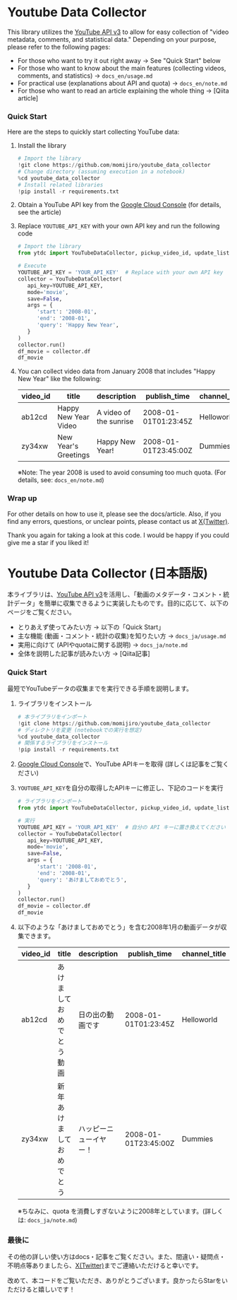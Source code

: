 
# Youtube Data Collector

This library utilizes the [YouTube API v3](https://developers.google.com/youtube/v3/docs) to allow for easy collection of "video metadata, comments, and statistical data." Depending on your purpose, please refer to the following pages:
- For those who want to try it out right away -> See "Quick Start" below
- For those who want to know about the main features (collecting videos, comments, and statistics) -> `docs_en/usage.md`
- For practical use (explanations about API and quota) -> `docs_en/note.md`
- For those who want to read an article explaining the whole thing -> [Qiita article]

### Quick Start

Here are the steps to quickly start collecting YouTube data:
1. Install the library
   ```python
   # Import the library
   !git clone https://github.com/momijiro/youtube_data_collector
   # Change directory (assuming execution in a notebook)
   %cd youtube_data_collector
   # Install related libraries
   !pip install -r requirements.txt
   ```
2. Obtain a YouTube API key from the [Google Cloud Console](https://console.cloud.google.com/) (for details, see the article)

3. Replace `YOUTUBE_API_KEY` with your own API key and run the following code
   ``` Python
   # Import the library
   from ytdc import YouTubeDataCollector, pickup_video_id, update_list

   # Execute
   YOUTUBE_API_KEY = 'YOUR_API_KEY'  # Replace with your own API key
   collector = YouTubeDataCollector(
      api_key=YOUTUBE_API_KEY,
      mode='movie',
      save=False,
      args = {
         'start': '2008-01',
         'end': '2008-01',
         'query': 'Happy New Year',
      }
   )
   collector.run()
   df_movie = collector.df
   df_movie
   ```
4. You can collect video data from January 2008 that includes "Happy New Year" like the following:

   | video_id   | title   | description   | publish_time   | channel_title   |
   |------------|---------|-------------|------------|----------------|
   |ab12cd|Happy New Year Video|A video of the sunrise|2008-01-01T01:23:45Z|Helloworld|
   |zy34xw|New Year's Greetings|Happy New Year!|2008-01-01T23:45:00Z|Dummies|

      ※Note: The year 2008 is used to avoid consuming too much quota. (For details, see: `docs_en/note.md`)


### Wrap up
For other details on how to use it, please see the docs/article. Also, if you find any errors, questions, or unclear points, please contact us at [X(Twitter)](https://twitter.com/kanure24).

Thank you again for taking a look at this code. I would be happy if you could give me a star if you liked it!

# Youtube Data Collector (日本語版)

本ライブラリは、[YouTube API v3](https://developers.google.com/youtube/v3/docs?hl=ja)を活用し、「動画のメタデータ・コメント・統計データ」を簡単に収集できるように実装したものです。目的に応じて、以下のページをご覧ください。
- とりあえず使ってみたい方 -> 以下の「Quick Start」
- 主な機能 (動画・コメント・統計の収集)を知りたい方 -> `docs_ja/usage.md`
- 実用に向けて (APIやquotaに関する説明) -> `docs_ja/note.md`
- 全体を説明した記事が読みたい方 -> [Qiita記事]

### Quick Start

最短でYouTubeデータの収集までを実行できる手順を説明します。
1. ライブラリをインストール
   ```python
   # 本ライブラリをインポート
   !git clone https://github.com/momijiro/youtube_data_collector
   # ディレクトリを変更 (notebookでの実行を想定)
   %cd youtube_data_collector
   # 関係するライブラリをインストール
   !pip install -r requirements.txt
   ```
1. [Google Cloud Console](https://console.cloud.google.com/)で、YouTube APIキーを取得 (詳しくは記事をご覧ください)

2. `YOUTUBE_API_KEY`を自分の取得したAPIキーに修正し、下記のコードを実行
   ``` Python
   # ライブラリをインポート
   from ytdc import YouTubeDataCollector, pickup_video_id, update_list

   # 実行
   YOUTUBE_API_KEY = 'YOUR_API_KEY'  # 自分の API キーに置き換えてください
   collector = YouTubeDataCollector(
      api_key=YOUTUBE_API_KEY,
      mode='movie',
      save=False,
      args = {
         'start': '2008-01',
         'end': '2008-01',
         'query': 'あけましておめでとう',
      }
   )
   collector.run()
   df_movie = collector.df
   df_movie
   ```
4. 以下のような「あけましておめでとう」を含む2008年1月の動画データが収集できます。

   | video_id   | title   | description   | publish_time   | channel_title   |
   |------------|---------|-------------|------------|----------------|
   |ab12cd|あけましておめでとう動画|日の出の動画です|2008-01-01T01:23:45Z|Helloworld|
   |zy34xw|新年あけましておめでとう|ハッピーニューイヤー！|2008-01-01T23:45:00Z|Dummies|

      ※ちなみに、quota を消費しすぎないように2008年としています。(詳しくは: `docs_ja/note.md`)


### 最後に
その他の詳しい使い方はdocs・記事をご覧ください。また、間違い・疑問点・不明点等ありましたら、[X(Twitter)](https://twitter.com/kanure24)までご連絡いただけると幸いです。

改めて、本コードをご覧いただき、ありがとうございます。良かったらStarをいただけると嬉しいです！